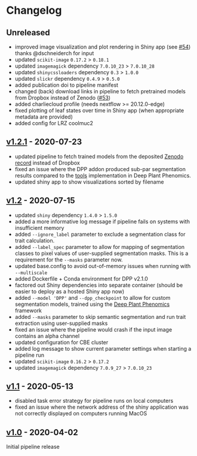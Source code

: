# Changelog

## Unreleased

* improved image visualization and plot rendering in Shiny app (see [#54](https://github.com/Gregor-Mendel-Institute/aradeepopsis/issues/54)) thanks @dschneiderch for input
* updated `scikit-image` `0.17.2` > `0.18.1`
* updated `imagemagick` dependency `7.0.10_23` > `7.0.10_28`
* updated `shinycssloaders` dependency `0.3` > `1.0.0`
* updated `slickr` dependency `0.4.9` > `0.5.0`
* added publication doi to pipeline manifest
* changed (back) download links in pipeline to fetch pretrained models from Dropbox instead of Zenodo ([#53](https://github.com/Gregor-Mendel-Institute/aradeepopsis/issues/53#issue-779431868))
* added charliecloud profile (needs nextflow >= 20.12.0-edge)
* fixed plotting of leaf states over time in Shiny app (when appropriate metadata are provided)
* added config for LRZ coolmuc2

## [v1.2.1](https://github.com/Gregor-Mendel-Institute/aradeepopsis/releases/tag/v1.2.1) - 2020-07-23

* updated pipeline to fetch trained models from the deposited [Zenodo record](https://doi.org/10.5281/zenodo.3946321) instead of Dropbox
* fixed an issue where the DPP addon produced sub-par segmentation results compared to the [tools](https://deep-plant-phenomics.readthedocs.io/en/latest/Tools/#vegetation-segmentation-network) implementation in Deep Plant Phenomics.
* updated shiny app to show visualizations sorted by filename

## [v1.2](https://github.com/Gregor-Mendel-Institute/aradeepopsis/releases/tag/v1.2) - 2020-07-15

* updated `shiny` dependency `1.4.0` > `1.5.0`
* added a more informative log message if pipeline fails on systems with insufficient memory
* added `--ignore_label` parameter to exclude a segmentation class for trait calculation.
* added `--label_spec` parameter to allow for mapping of segmentation classes to pixel values of user-supplied segmentation masks. This is a requirement for the `--masks` parameter now.
* updated base.config to avoid out-of-memory issues when running with `--multiscale`
* added Dockerfile + Conda environment for DPP v2.1.0
* factored out Shiny dependencies into separate container (should be easier to deploy as a hosted Shiny app now)
* added `--model 'DPP'` and `--dpp_checkpoint` to allow for custom segmentation models, trained using the [Deep Plant Phenomics](https://github.com/p2irc/deepplantphenomics) framework
* added `--masks` parameter to skip semantic segmentation and run trait extraction using user-supplied masks
* fixed an issue where the pipeline would crash if the input image contains an alpha channel
* updated configuration for CBE cluster
* added log message to show current parameter settings when starting a pipeline run
* updated `scikit-image` `0.16.2` > `0.17.2`
* updated `imagemagick` dependency `7.0.9_27` > `7.0.10_23`

## [v1.1](https://github.com/Gregor-Mendel-Institute/aradeepopsis/releases/tag/v1.1) - 2020-05-13

* disabled task error strategy for pipeline runs on local computers
* fixed an issue where the network address of the shiny application was not correctly displayed on computers running MacOS

## [v1.0](https://github.com/Gregor-Mendel-Institute/aradeepopsis/releases/tag/v1.0) - 2020-04-02

Initial pipeline release
